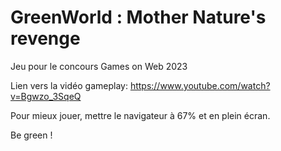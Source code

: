 # GreenWorld : Mother Nature's revenge
Jeu pour le concours Games on Web 2023

Lien vers la vidéo gameplay: https://www.youtube.com/watch?v=Bgwzo_3SqeQ

Pour mieux jouer, mettre le navigateur à 67% et en plein écran.

Be green !
